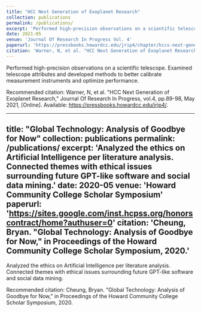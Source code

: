 ```yaml
---
title: "HCC Next Generation of Exoplanet Research"
collection: publications
permalink: /publications/
excerpt: 'Performed high-precision observations on a scientific telescope. Examined telescope attributes and developed methods to better calibrate measurement instruments and optimize performance.'
date: 2021-05
venue: 'Journal Of Research In Progress Vol. 4'
paperurl: 'https://pressbooks.howardcc.edu/jrip4/chapter/hccs-next-generation-of-exoplanet-research/'
citation: 'Warner, N, et al. "HCC Next Generation of Exoplanet Research," Journal Of Research In Progress, vol.4, pp.89-98, May 2021, [Online]. Available: https://pressbooks.howardcc.edu/jrip4/'
---
```


Performed high-precision observations on a scientific telescope. Examined telescope attributes and developed methods to better calibrate measurement instruments and optimize performance.

Recommended citation: Warner, N, et al. "HCC Next Generation of Exoplanet Research," Journal Of Research In Progress, vol.4, pp.89-98, May 2021, [Online]. Available: https://pressbooks.howardcc.edu/jrip4/.

---
title: "Global Technology: Analysis of Goodbye for Now"
collection: publications
permalink: /publications/
excerpt: 'Analyzed the ethics on Artificial Intelligence per literature analysis. Connected themes with ethical issues surrounding future GPT-like software and social data mining.'
date: 2020-05
venue: 'Howard Community College Scholar Symposium'
paperurl: 'https://sites.google.com/inst.hcpss.org/honorscontract/home?authuser=0'
citation: 'Cheung, Bryan. "Global Technology: Analysis of Goodbye for Now," in Proceedings of the Howard Community College Scholar Symposium, 2020.'
---

Analyzed the ethics on Artificial Intelligence per literature analysis. Connected themes with ethical issues surrounding future GPT-like software and social data mining.

Recommended citation: Cheung, Bryan. "Global Technology: Analysis of Goodbye for Now," in Proceedings of the Howard Community College Scholar Symposium, 2020.